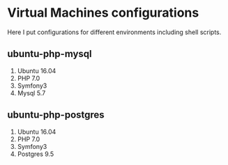 # Virtual Machines configurations

Here I put configurations for different environments including shell scripts.

## ubuntu-php-mysql

1. Ubuntu 16.04
2. PHP 7.0
3. Symfony3
4. Mysql 5.7

## ubuntu-php-postgres

1. Ubuntu 16.04
2. PHP 7.0
3. Symfony3
4. Postgres 9.5
